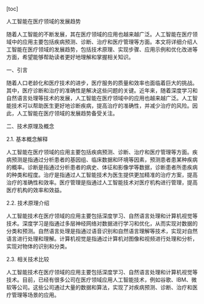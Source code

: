 
[toc]                    
                
                
人工智能在医疗领域的发展趋势

随着人工智能的不断发展，其在医疗领域的应用也越来越广泛。人工智能在医疗领域中的应用主要包括疾病预测、诊断、治疗和医疗管理等方面。本文将详细介绍人工智能在医疗领域的发展趋势，包括技术原理、实现步骤、应用示例和优化改进等方面，希望能够帮助读者更好地理解和掌握相关知识。

一、引言

随着人口老龄化和医疗技术的进步，医疗服务的质量和效率也面临着巨大的挑战。其中，医疗诊断和治疗的准确性是解决这些问题的关键。近年来，随着深度学习和自然语言处理等技术的发展，人工智能在医疗领域中的应用也越来越广泛。人工智能技术可以帮助医生更好地诊断疾病，提高治疗的准确性，并减少治疗的风险。因此，人工智能在医疗领域的发展趋势备受关注。

二、技术原理及概念

2.1. 基本概念解释

人工智能在医疗领域的应用主要包括疾病预测、诊断、治疗和医疗管理等方面。疾病预测是指通过分析患者的基因组、临床数据和环境等因素，预测患者患某种疾病的概率。诊断是指通过分析患者的病史、体征和影像学等数据，诊断患者所患疾病的种类和程度。治疗是指通过人工智能技术为医生提供更加精准的治疗方案，提高治疗的准确性和效率。医疗管理是指通过人工智能技术对医疗机构进行管理，提高医疗机构的效率和效益。

2.2. 技术原理介绍

人工智能技术在医疗领域的应用主要包括深度学习、自然语言处理和计算机视觉等技术。深度学习是指通过多层神经网络对数据进行学习和优化，从而实现对数据的分类和预测。自然语言处理是指通过语音识别和自然语言理解等技术，实现对自然语言进行处理和理解。计算机视觉是指通过计算机对图像和视频进行处理和分析，实现对物体的识别和分类。

2.3. 相关技术比较

人工智能技术在医疗领域的应用主要包括深度学习、自然语言处理和计算机视觉等技术。目前，已经有很多公司在医疗领域应用人工智能技术，例如谷歌、IBM、微软等公司。这些公司通过大量的数据和算法，实现了对疾病预测、诊断、治疗和医疗管理等场景的应用。

